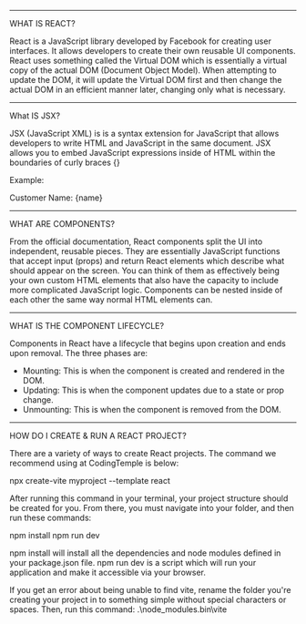 --------------------------------

WHAT IS REACT?

React is a JavaScript library developed by Facebook for creating user interfaces.
It allows developers to create their own reusable UI components.
React uses something called the Virtual DOM which is essentially a virtual copy of the actual DOM (Document Object Model).
When attempting to update the DOM, it will update the Virtual DOM first and then change the actual DOM in an efficient manner later, changing only what is necessary.

--------------------------------

What IS JSX?

JSX (JavaScript XML) is is a syntax extension for JavaScript that allows developers to write HTML and JavaScript in the same document.
JSX allows you to embed JavaScript expressions inside of HTML within the boundaries of curly braces {}

Example:
<p>Customer Name: {name}</p>

--------------------------------

WHAT ARE COMPONENTS?

From the official documentation, React components split the UI into independent, reusable pieces.
They are essentially JavaScript functions that accept input (props) and return React elements which describe what should appear on the screen.
You can think of them as effectively being your own custom HTML elements that also have the capacity to include more complicated JavaScript logic.
Components can be nested inside of each other the same way normal HTML elements can.

--------------------------------

WHAT IS THE COMPONENT LIFECYCLE?

Components in React have a lifecycle that begins upon creation and ends upon removal.
The three phases are:
- Mounting: This is when the component is created and rendered in the DOM.
- Updating: This is when the component updates due to a state or prop change.
- Unmounting: This is when the component is removed from the DOM.

--------------------------------

HOW DO I CREATE & RUN A REACT PROJECT?

There are a variety of ways to create React projects. The command we recommend using at CodingTemple is below:

npx create-vite myproject --template react

After running this command in your terminal, your project structure should be created for you.
From there, you must navigate into your folder, and then run these commands:

npm install
npm run dev

npm install will install all the dependencies and node modules defined in your package.json file.
npm run dev is a script which will run your application and make it accessible via your browser.

If you get an error about being unable to find vite, rename the folder you're creating your project in to something simple without special characters or spaces.
Then, run this command: .\node_modules\.bin\vite
